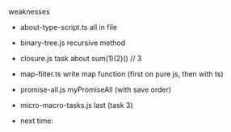 weaknesses

- about-type-script.ts
all in file

- binary-tree.js
recursive method

- closure.js
task about sum(1)(2)() // 3

- map-filter.ts
write map function (first on pure js, then with ts)

- promise-all.js
myPromiseAll (with save order)

- micro-macro-tasks.js
last (task 3)

- next time: